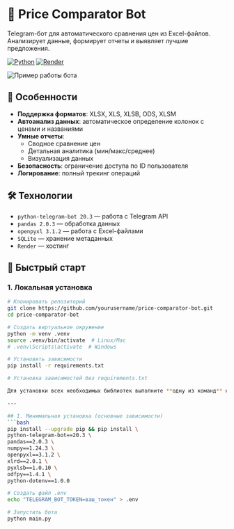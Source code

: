 # 🤖 Price Comparator Bot

Telegram-бот для автоматического сравнения цен из Excel-файлов. Анализирует данные, формирует отчеты и выявляет лучшие предложения.

[![Python](https://img.shields.io/badge/Python-3.11%2B-blue?logo=python)](https://python.org)
[![Render](https://img.shields.io/badge/Deploy%20on-Render-46B3E6?logo=render)](https://render.com)

![Пример работы бота](https://via.placeholder.com/800x400.png?text=Demo+GIF+Placeholder)

## 🌟 Особенности
- **Поддержка форматов**: XLSX, XLS, XLSB, ODS, XLSM
- **Автоанализ данных**: автоматическое определение колонок с ценами и названиями
- **Умные отчеты**:
  - Сводное сравнение цен
  - Детальная аналитика (мин/макс/среднее)
  - Визуализация данных
- **Безопасность**: ограничение доступа по ID пользователя
- **Логирование**: полный трекинг операций

## 🛠 Технологии
- `python-telegram-bot 20.3` — работа с Telegram API
- `pandas 2.0.3` — обработка данных
- `openpyxl 3.1.2` — работа с Excel-файлами
- `SQLite` — хранение метаданных
- `Render` — хостинг

## 🚀 Быстрый старт

### 1. Локальная установка
```bash
# Клонировать репозиторий
git clone https://github.com/yourusername/price-comparator-bot.git
cd price-comparator-bot

# Создать виртуальное окружение
python -m venv .venv
source .venv/bin/activate  # Linux/Mac
# .venv\Scripts\activate  # Windows

# Установить зависимости
pip install -r requirements.txt

# Установка зависимостей без requirements.txt

Для установки всех необходимых библиотек выполните **одну из команд** ниже:

---

## 1. Минимальная установка (основные зависимости)
```bash
pip install --upgrade pip && pip install \
python-telegram-bot==20.3 \
pandas==2.0.3 \
numpy==1.24.3 \
openpyxl==3.1.2 \
xlrd==2.0.1 \
pyxlsb==1.0.10 \
odfpy==1.4.1 \
python-dotenv==1.0.0

# Создать файл .env
echo "TELEGRAM_BOT_TOKEN=ваш_токен" > .env

# Запустить бота
python main.py
